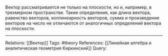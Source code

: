 Вектор рассматривается не только на плоскости, но и, например, в трехмерном пространстве. Такие определения, как длина вектора, равенство векторов, коллинеарность векторов, сумма и произведение векторов на число не отличаются от аналогичных определений вектора на плоскости. 

___
Relations: [[Вектор]] 
Tags: #theory 
References: [[Линейная алгебра и аналитическая геометрия Киркинский]]
Query: 